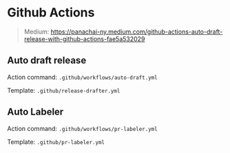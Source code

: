 # Github Actions

> Medium: https://panachai-ny.medium.com/github-actions-auto-draft-release-with-github-actions-fae5a532029

## Auto draft release

Action command: `.github/workflows/auto-draft.yml`

Template: `.github/release-drafter.yml`

## Auto Labeler

Action command: `.github/workflows/pr-labeler.yml`

Template: `.github/pr-labeler.yml`
